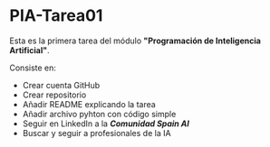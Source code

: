 # PIA-Tarea01

Esta es la primera tarea del módulo **"Programación de Inteligencia Artificial"**. 

Consiste en:

* Crear cuenta GitHub
* Crear repositorio
* Añadir README explicando la tarea
* Añadir archivo pyhton con código simple
* Seguir en LinkedIn a la **_Comunidad Spain AI_**
* Buscar y seguir a profesionales de la IA
